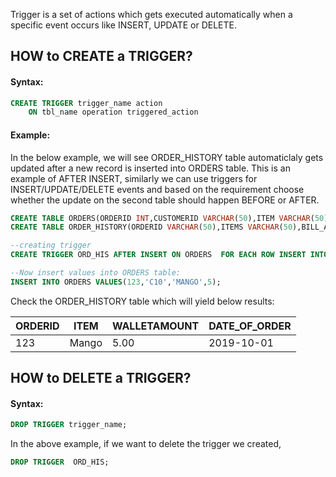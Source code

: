 
Trigger is a set of actions which gets executed automatically when a specific event occurs like INSERT, UPDATE or DELETE.

## HOW to CREATE a TRIGGER?

#### Syntax:
```sql
CREATE TRIGGER trigger_name action
    ON tbl_name operation triggered_action
```
#### Example:
In the below example, we will see ORDER_HISTORY table automaticlaly gets updated after a new record is inserted into ORDERS table. This is an example of AFTER INSERT, similarly we can use triggers for INSERT/UPDATE/DELETE events and based on the requirement choose whether the update on the second table should happen BEFORE or AFTER.

```sql
CREATE TABLE ORDERS(ORDERID INT,CUSTOMERID VARCHAR(50),ITEM VARCHAR(50),BILL_AMOUNT DECIMAL(10,2));
CREATE TABLE ORDER_HISTORY(ORDERID VARCHAR(50),ITEMS VARCHAR(50),BILL_AMOUNT DECIMAL(10,2),DATE_OF_ORDER DATE);

--creating trigger
CREATE TRIGGER ORD_HIS AFTER INSERT ON ORDERS  FOR EACH ROW INSERT INTO ORDER_HISTORY values( new.ORDERID,new.ITEM,new.BILL_AMOUNT,NOW())

--Now insert values into ORDERS table:
INSERT INTO ORDERS VALUES(123,'C10','MANGO',5);
```
Check the ORDER_HISTORY table which will yield below results:

|ORDERID|ITEM|WALLETAMOUNT|DATE_OF_ORDER|
|--- |---|---|---|
|123|Mango|5.00|2019-10-01|

## HOW to DELETE a TRIGGER?

#### Syntax:
```sql
DROP TRIGGER trigger_name;
```

In the above example, if we want to delete the trigger we created,
```sql
DROP TRIGGER  ORD_HIS;
```
